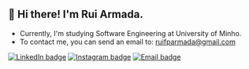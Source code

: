 ## 👋 Hi there! I'm Rui Armada.
- Currently, I'm studying Software Engineering at University of Minho.
- To contact me, you can send an email to: ruifparmada@gmail.com

[![LinkedIn badge](https://img.shields.io/badge/-RuiArmada-blue?style=flat&logo=linkedin)]([https://www.linkedin.com/in/miguel-gomes-4b11411b8/](https://www.linkedin.com/in/ruiarmada/))
[![Instagram badge](https://img.shields.io/badge/-RuiArmada-purple?style=flat&logo=Instagram&logoColor=white)](https://www.instagram.com/rui_armada98/)
[![Email badge](https://img.shields.io/badge/-RuiArmada-red?style=flat&logo=Gmail&logoColor=white)](mailto:ruifparmada@gmail.com)
